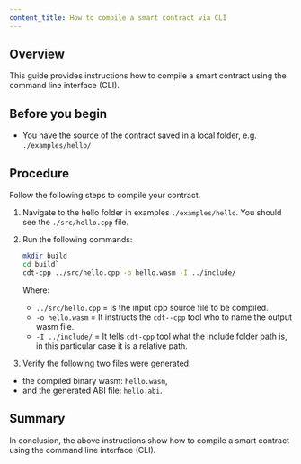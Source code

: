 ```yaml
---
content_title: How to compile a smart contract via CLI
---
```


## Overview

This guide provides instructions how to compile a smart contract using the command line interface (CLI).

## Before you begin

* You have the source of the contract saved in a local folder, e.g. `./examples/hello/`
## Procedure

Follow the following steps to compile your contract.

1. Navigate to the hello folder in examples `./examples/hello`. You should see the `./src/hello.cpp` file.

2. Run the following commands:

    ```sh
    mkdir build
    cd build`
    cdt-cpp ../src/hello.cpp -o hello.wasm -I ../include/
    ```

    Where:
    - `../src/hello.cpp` = Is the input cpp source file to be compiled.
    - `-o hello.wasm` = It instructs the `cdt--cpp` tool who to name the output wasm file.
    - `-I ../include/` = It tells `cdt-cpp` tool what the include folder path is, in this particular case it is a relative path.

3. Verify the following two files were generated:

* the compiled binary wasm: `hello.wasm`,
* and the generated ABI file: `hello.abi`.

## Summary

In conclusion, the above instructions show how to compile a smart contract using the command line interface (CLI).
